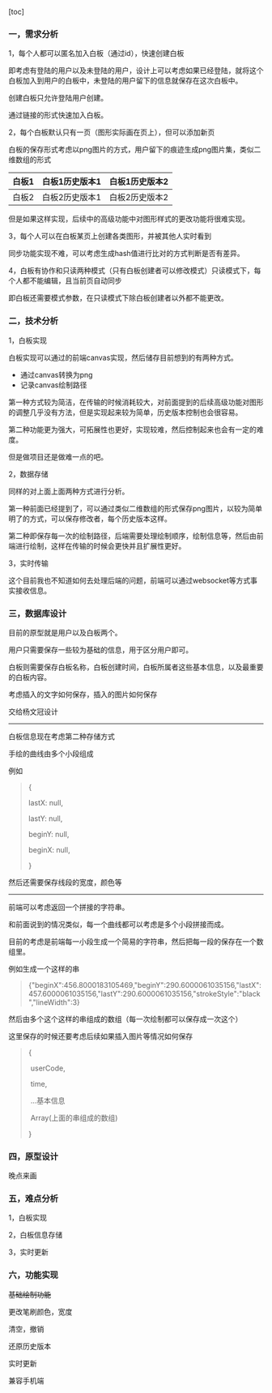 [toc]

### 一，需求分析

1，每个人都可以匿名加入白板（通过id），快速创建白板

即考虑有登陆的用户以及未登陆的用户，设计上可以考虑如果已经登陆，就将这个白板加入到用户的白板中，未登陆的用户留下的信息就保存在这次白板中。

创建白板只允许登陆用户创建。

通过链接的形式快速加入白板。

2，每个白板默认只有一页（图形实际画在页上），但可以添加新页

白板的保存形式考虑以png图片的方式，用户留下的痕迹生成png图片集，类似二维数组的形式

| 白板1 | 白板1历史版本1 | 白板1历史版本2 |
| ----- | -------------- | -------------- |
| 白板2 | 白板2历史版本1 | 白板2历史版本2 |

但是如果这样实现，后续中的高级功能中对图形样式的更改功能将很难实现。

3，每个人可以在白板某页上创建各类图形，并被其他人实时看到

同步功能实现不难，可以考虑生成hash值进行比对的方式判断是否有差异。

4，白板有协作和只读两种模式（只有白板创建者可以修改模式）只读模式下，每个人都不能编辑，且当前页自动同步

即白板还需要模式参数，在只读模式下除白板创建者以外都不能更改。

### 二，技术分析

1，白板实现

白板实现可以通过的前端canvas实现，然后储存目前想到的有两种方式。

- 通过canvas转换为png
- 记录canvas绘制路径

第一种方式较为简洁，在传输的时候消耗较大，对前面提到的后续高级功能对图形的调整几乎没有方法，但是实现起来较为简单，历史版本控制也会很容易。

第二种功能更为强大，可拓展性也更好，实现较难，然后控制起来也会有一定的难度。

但是做项目还是做难一点的吧。

2，数据存储

同样的对上面上面两种方式进行分析。

第一种前面已经提到了，可以通过类似二维数组的形式保存png图片，以较为简单明了的方式，可以保存修改者，每个历史版本这样。

第二种即保存每一次的绘制路径，后端需要处理绘制顺序，绘制信息等，然后由前端进行绘制，这样在传输的时候会更快并且扩展性更好。

3，实时传输

这个目前我也不知道如何去处理后端的问题，前端可以通过websocket等方式事实接收信息。



### 三，数据库设计

目前的原型就是用户以及白板两个。

用户只需要保存一些较为基础的信息，用于区分用户即可。

白板则需要保存白板名称，白板创建时间，白板所属者这些基本信息，以及最重要的白板内容。

考虑插入的文字如何保存，插入的图片如何保存

交给杨文冠设计

<hr>

白板信息现在考虑第二种存储方式

手绘的曲线由多个小段组成

例如

> {
>
>   lastX: null,
>
>   lastY:  null,
>
>   beginY: null,
>
>   beginX: null,
>
> }

然后还需要保存线段的宽度，颜色等

<hr>

前端可以考虑返回一个拼接的字符串。

和前面说到的情况类似，每一个曲线都可以考虑是多个小段拼接而成。

目前的考虑是前端每一小段生成一个简易的字符串，然后把每一段的保存在一个数组里。

例如生成一个这样的串

> {"beginX":456.8000183105469,"beginY":290.6000061035156,"lastX":457.6000061035156,"lastY":290.6000061035156,"strokeStyle":"black","lineWidth":3}

然后由多个这个这样的串组成的数组（每一次绘制都可以保存成一次这个）

这里保存的时候还要考虑后续如果插入图片等情况如何保存

> {
>
> ​	userCode, 
>
> ​	time,
>
> ​	...基本信息
>
> ​	Array(上面的串组成的数组)
>
> }

### 四，原型设计

晚点来画

### 五，难点分析

1，白板实现

2，白板信息存储

3，实时更新

### 六，功能实现

~~基础绘制功能~~

更改笔刷颜色，宽度

清空，撤销

还原历史版本

实时更新

兼容手机端
